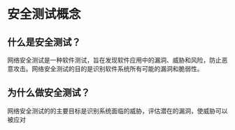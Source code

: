 # 安全测试概念

## 什么是安全测试？
网络安全测试是一种软件测试，旨在发现软件应用中的漏洞、威胁和风险，防止恶意攻击。网络安全测试的目的是识别软件系统所有可能的漏洞和脆弱性。
## 为什么做安全测试？
网络安全测试的的主要目标是识别系统面临的威胁，评估潜在的漏洞，使威胁可以被应对